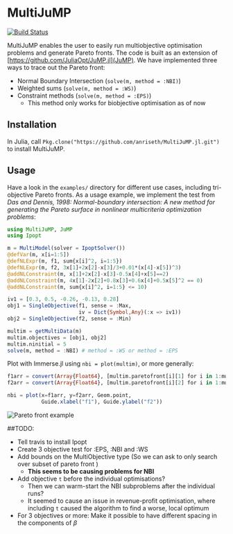 # MultiJuMP

[![Build Status](https://travis-ci.org/anriseth/MultiJuMP.jl.svg?branch=master)](https://travis-ci.org/anriseth/MultiJuMP.jl)

MultiJuMP enables the user to easily run multiobjective optimisation problems
and generate Pareto fronts. The code is built as an extension of
[https://github.com/JuliaOpt/JuMP.jl](JuMP).
We have implemented three ways to trace out the Pareto front:
- Normal Boundary Intersection (`solve(m, method = :NBI)`)
- Weighted sums (`solve(m, method = :WS)`)
- Constraint methods (`solve(m, method = :EPS)`)
    * This method only works for biobjective optimisation as of now

## Installation
In Julia, call `Pkg.clone("https://github.com/anriseth/MultiJuMP.jl.git")` to install MultiJuMP.

## Usage
Have a look in the `examples/` directory for different use cases, including
tri-objective Pareto fronts.
As a usage example, we implement the test from
_Das and Dennis, 1998: Normal-boundary intersection: A new method for
generating the Pareto surface in nonlinear multicriteria optimization problems_:

```julia
using MultiJuMP, JuMP
using Ipopt

m = MultiModel(solver = IpoptSolver())
@defVar(m, x[i=1:5])
@defNLExpr(m, f1, sum{x[i]^2, i=1:5})
@defNLExpr(m, f2, 3x[1]+2x[2]-x[3]/3+0.01*(x[4]-x[5])^3)
@addNLConstraint(m, x[1]+2x[2]-x[3]-0.5x[4]+x[5]==2)
@addNLConstraint(m, 4x[1]-2x[2]+0.8x[3]+0.6x[4]+0.5x[5]^2 == 0)
@addNLConstraint(m, sum{x[i]^2, i=1:5} <= 10)

iv1 = [0.3, 0.5, -0.26, -0.13, 0.28]
obj1 = SingleObjective(f1, sense = :Max,
                       iv = Dict{Symbol,Any}(:x => iv1))
obj2 = SingleObjective(f2, sense = :Min)

multim = getMultiData(m)
multim.objectives = [obj1, obj2]
multim.ninitial = 5
solve(m, method = :NBI) # method = :WS or method = :EPS
```

Plot with Immerse.jl using ```nbi = plot(multim)```, or more generally:
```julia
f1arr = convert(Array{Float64}, [multim.paretofront[i][1] for i in 1:multim.ninitial])
f2arr = convert(Array{Float64}, [multim.paretofront[i][2] for i in 1:multim.ninitial])

nbi = plot(x=f1arr, y=f2arr, Geom.point,
           Guide.xlabel("f1"), Guide.ylabel("f2"))
```
<!-- Github bug
![Pareto front example](./img/pareto_example.svg) -->
![Pareto front example](https://cdn.rawgit.com/anriseth/MultiJuMP.jl/master/img/pareto_example.svg)



##TODO:
- Tell travis to install Ipopt
- Create 3 objective test for :EPS, :NBI and :WS
- Add bounds on the MultiObjective type (So we can ask to only search over subset of pareto front )
    * __This seems to be causing problems for NBI__
- Add objective `t` before the individual optimisations?
    * Then we can warm-start the NBI subproblems after the individual runs?
    * It seemed to cause an issue in revenue-profit optimisation,
    where including `t` caused the algorithm to find a worse, local optimum
- For 3 objectives or more: Make it possible to have different spacing in the
  components of $\beta$
